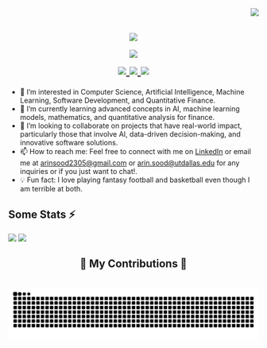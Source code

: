 <img align="right" src="https://visitor-badge.laobi.icu/badge?page_id=arin101230523.arin101230523" />

<h1 align="center">
  <img src="https://media.giphy.com/media/hvRJCLFzcasrR4ia7z/giphy.gif" width="50">
  <br>
  <img src="https://readme-typing-svg.herokuapp.com/?font=Righteous&size=35&center=true&vCenter=true&width=500&height=70&duration=4000&lines=Hi+There!;+I'm+Arin!;" />
  
  <div align="center"> 
    <a href="mailto:arinsood2305@gmail.com" target="_blank">
      <img src="https://img.shields.io/badge/Gmail-333333?style=for-the-badge&logo=gmail&logoColor=red" />
    </a>
    <a href="https://www.linkedin.com/in/arin-sood" target="_blank">
      <img src="https://img.shields.io/badge/LinkedIn-0077B5?style=for-the-badge&logo=linkedin&logoColor=white" />
    </a>
    <a href="https://arin101230523.github.io/Portfolio/" target="_blank">
      <img src="https://img.shields.io/badge/Portfolio-FF5722?style=for-the-badge&logo=todoist&logoColor=white" />
    </a>
  </div>
</h1>

- 👀 I’m interested in Computer Science, Artificial Intelligence, Machine Learning, Software Development, and Quantitative Finance.
- 🌱 I’m currently learning advanced concepts in AI, machine learning models, mathematics, and quantitative analysis for finance.
- 💞️ I’m looking to collaborate on projects that have real-world impact, particularly those that involve AI, data-driven decision-making, and innovative software solutions.
- 📫 How to reach me: Feel free to connect with me on [LinkedIn](https://www.linkedin.com/in/arin-sood) or email me at [arinsood2305@gmail.com](mailto:arinsood2305@gmail.com) or [arin.sood@utdallas.edu](mailto:arin.sood@utdallas.edu) for any inquiries or if you just want to chat!.
- 💡 Fun fact: I love playing fantasy football and basketball even though I am terrible at both.

## Some Stats ⚡
<div>
  <img width="440px" src="https://github-readme-activity-graph.vercel.app/graph?username=arin101230523&theme=github">
  <img width="385px" src="https://github-readme-streak-stats.herokuapp.com/?user=arin101230523&theme=onedark" />
</div>

<div align="center">
  <h2>🐍 My Contributions 🐍</h2>
  <br>
  <img alt="snake eating my contributions" src="https://raw.githubusercontent.com/arin101230523/arin101230523/output/github-contribution-grid-snake.svg" />
  
  <br/><br/><br/>
</div>

